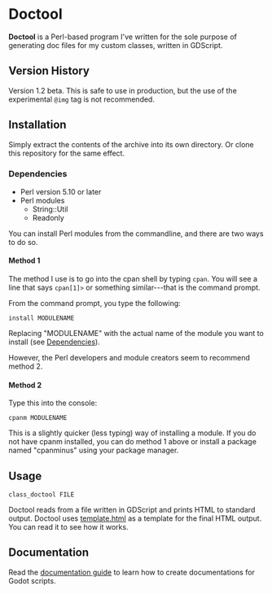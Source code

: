 # Doctool

**Doctool** is a Perl-based program I've written for the sole purpose of generating doc files for my
custom classes, written in GDScript.

## Version History

Version 1.2 beta. This is safe to use in production, but the use of the experimental `@img` tag is
not recommended.

## Installation

Simply extract the contents of the archive into its own directory. Or clone this repository for the same effect.

### Dependencies

* Perl version 5.10 or later
* Perl modules
    * String::Util
    * Readonly

You can install Perl modules from the commandline, and there are two ways to do so.

#### Method 1

The method I use is to go into the cpan shell by typing `cpan`.
You will see a line that says `cpan[1]>` or something similar---that is the command prompt.

From the command prompt, you type the following:

    install MODULENAME

Replacing "MODULENAME" with the actual name of the module you want to install
(see [Dependencies](#dependencies)).

However, the Perl developers and module creators seem to recommend method 2.

#### Method 2

Type this into the console:

    cpanm MODULENAME

This is a slightly quicker (less typing) way of installing a module.
If you do not have cpanm installed, you can do method 1 above or install a package named "cpanminus"
using your package manager.

## Usage

	class_doctool FILE

Doctool reads from a file written in GDScript and prints HTML to standard output. Doctool uses [template.html](template.html) as a template for the final HTML output. You can read it to see how it works.

## Documentation

Read the [documentation guide](https://github.com/JohnDevlopment/doctool/wiki/Documentation-Guide) to learn how to create documentations for Godot scripts.

